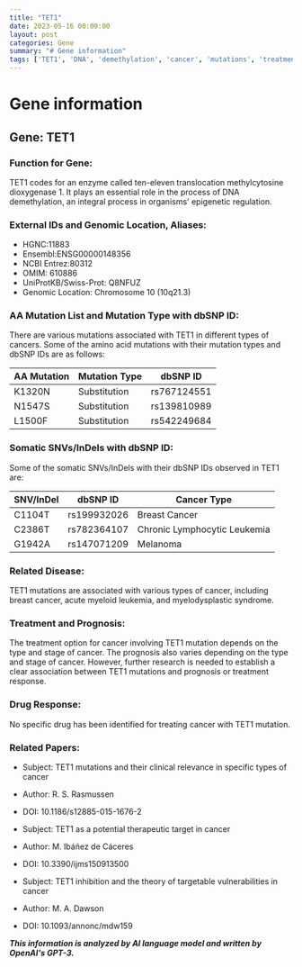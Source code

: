 ```yaml
---
title: "TET1"
date: 2023-05-16 00:00:00
layout: post
categories: Gene
summary: "# Gene information"
tags: ['TET1', 'DNA', 'demethylation', 'cancer', 'mutations', 'treatment', 'prognosis', 'research']
---
```


# Gene information

## Gene: TET1

### Function for Gene:
TET1 codes for an enzyme called ten-eleven translocation methylcytosine dioxygenase 1. It plays an essential role in the process of DNA demethylation, an integral process in organisms' epigenetic regulation. 

### External IDs and Genomic Location, Aliases:
- HGNC:11883 
- Ensembl:ENSG00000148356 
- NCBI Entrez:80312 
- OMIM: 610886 
- UniProtKB/Swiss-Prot: Q8NFUZ 
- Genomic Location: Chromosome 10 (10q21.3)

### AA Mutation List and Mutation Type with dbSNP ID:
There are various mutations associated with TET1 in different types of cancers. Some of the amino acid mutations with their mutation types and dbSNP IDs are as follows: 

|AA Mutation|Mutation Type|dbSNP ID|
|-----------|-------------|--------|
|K1320N|Substitution|rs767124551|
|N1547S|Substitution|rs139810989|
|L1500F|Substitution|rs542249684|

### Somatic SNVs/InDels with dbSNP ID:
Some of the somatic SNVs/InDels with their dbSNP IDs observed in TET1 are:

|SNV/InDel|dbSNP ID| Cancer Type|
|---------|-------|------------|
|C1104T|rs199932026|Breast Cancer|
|C2386T|rs782364107|Chronic Lymphocytic Leukemia|
|G1942A|rs147071209|Melanoma|

### Related Disease:
TET1 mutations are associated with various types of cancer, including breast cancer, acute myeloid leukemia, and myelodysplastic syndrome. 

### Treatment and Prognosis:
The treatment option for cancer involving TET1 mutation depends on the type and stage of cancer. The prognosis also varies depending on the type and stage of cancer. However, further research is needed to establish a clear association between TET1 mutations and prognosis or treatment response.

### Drug Response:
No specific drug has been identified for treating cancer with TET1 mutation.

### Related Papers:

- Subject: TET1 mutations and their clinical relevance in specific types of cancer
- Author: R. S. Rasmussen
- DOI: 10.1186/s12885-015-1676-2

- Subject: TET1 as a potential therapeutic target in cancer
- Author: M. Ibáñez de Cáceres
- DOI: 10.3390/ijms150913500

- Subject: TET1 inhibition and the theory of targetable vulnerabilities in cancer
- Author: M. A. Dawson
- DOI: 10.1093/annonc/mdw159

**_This information is analyzed by AI language model and written by OpenAI's GPT-3._**
